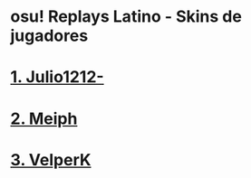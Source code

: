 # osu! Replays Latino - Skins de jugadores
# [1. Julio1212-](https://github.com/FlyingCat-X/osu-Replays-Latino-Skins/blob/master/Julio1212-/Julio1212Skins.md)
# [2. Meiph](https://github.com/FlyingCat-X/osu-Replays-Latino-Skins/blob/master/Meiph/MeiphSkins.md)
# [3. VelperK](https://github.com/FlyingCat-X/osu-Replays-Latino-Skins/blob/master/VelperK/VelperkSkins.md)
